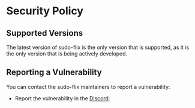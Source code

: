 # Security Policy

## Supported Versions

The latest version of sudo-flix is the only version that is supported, as it is the only version that is being actively developed.

## Reporting a Vulnerability

You can contact the sudo-flix maintainers to report a vulnerability:
 - Report the vulnerability in the [Discord](https://discord.gg/7FrXjCrDyp).